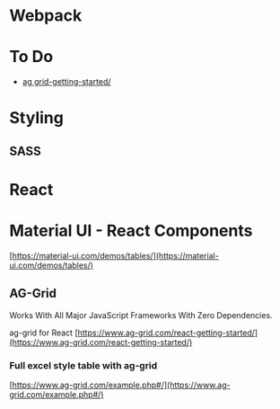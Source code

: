 # Webpack


# To Do

* [ag grid-getting-started/](https://www.ag-grid.com/javascript-grid-getting-started/)


# Styling

## SASS

# React

# Material UI - React Components

[https://material-ui.com/demos/tables/](https://material-ui.com/demos/tables/)

## AG-Grid
Works With All Major JavaScript Frameworks With Zero Dependencies.

ag-grid for React
[https://www.ag-grid.com/react-getting-started/](https://www.ag-grid.com/react-getting-started/)

### Full excel style table with ag-grid
[https://www.ag-grid.com/example.php#/](https://www.ag-grid.com/example.php#/)